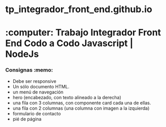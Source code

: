 # tp_integrador_front_end.github.io


<h1> :computer: Trabajo Integrador Front End Codo a Codo Javascript | NodeJs </h1>

<h3>Consignas :memo:</h3>
<ul>
<li>Debe ser responsive</li>
<li>Un sólo documento HTML.</li>
<li>un menú de navegación</li>
<li>hero (encabezado, con texto alineado a la derecha)</li>
<li>una fila con 3 columnas, con componente card cada una de ellas.</li>
<li>una fila con 2 columnas (una columna con imagen a la izquierda)</li>
<li>formulario de contacto</li>
<li>pié de página</li>
</ul>
